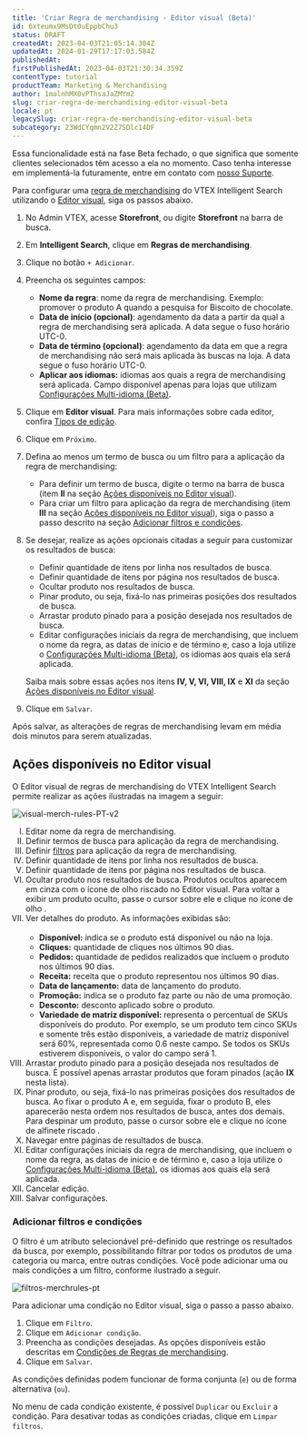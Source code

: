```yaml
---
title: 'Criar Regra de merchandising - Editor visual (Beta)'
id: 6xteumx9MsDt0uEppbChu3
status: DRAFT
createdAt: 2023-04-03T21:05:14.304Z
updatedAt: 2024-01-29T17:17:03.584Z
publishedAt: 
firstPublishedAt: 2023-04-03T21:30:34.359Z
contentType: tutorial
productTeam: Marketing & Merchandising
author: 1malnhMX0vPThsaJaZMYm2
slug: criar-regra-de-merchandising-editor-visual-beta
locale: pt
legacySlug: criar-regra-de-merchandising-editor-visual-beta
subcategory: 23WdCYqmn2V2Z7SDlc14DF
---
```


<div class="alert alert-info">
  <p>Essa funcionalidade está na fase Beta fechado, o que significa que somente clientes selecionados têm acesso a ela no momento. Caso tenha interesse em implementá-la futuramente, entre em contato com <a href="https://support.vtex.com/hc/pt-br/requests">nosso Suporte</a>.</p>
</div>

Para configurar uma [regra de merchandising](https://help.vtex.com/pt/tracks/vtex-intelligent-search--19wrbB7nEQcmwzDPl1l4Cb/5tBSYXb9EIdePa0MWTnFd0) do VTEX Intelligent Search utilizando o [Editor visual](https://help.vtex.com/pt/tracks/vtex-intelligent-search--19wrbB7nEQcmwzDPl1l4Cb/5tBSYXb9EIdePa0MWTnFd0#tipos-de-edicao), siga os passos abaixo.

1. No Admin VTEX, acesse **Storefront**, ou digite **Storefront** na barra de busca.
2. Em **Intelligent Search**, clique em **Regras de merchandising**.
3. Clique no botão `+ Adicionar`.
4. Preencha os seguintes campos:
    * **Nome da regra**: nome da regra de merchandising. Exemplo: promover o produto A quando a pesquisa for Biscoito de chocolate.
    * **Data de início (opcional)**: agendamento da data a partir da qual a regra de merchandising será aplicada. A data segue o fuso horário UTC-0.
    * **Data de término (opcional)**: agendamento da data em que a regra de merchandising não será mais aplicada às buscas na loja. A data segue o fuso horário UTC-0.
    * **Aplicar aos idiomas:** idiomas aos quais a regra de merchandising será aplicada. Campo disponível apenas para lojas que utilizam [Configurações Multi-idioma (Beta)](https://help.vtex.com/pt/tutorial/vtex-intelligent-search-configuracoes-multi-idioma-beta--2WahlTESLXIJ9XBdQMdTYO).
5. Clique em **Editor visual**. Para mais informações sobre cada editor, confira [Tipos de edição](https://help.vtex.com/pt/tracks/vtex-intelligent-search--19wrbB7nEQcmwzDPl1l4Cb/5tBSYXb9EIdePa0MWTnFd0#tipos-de-edicao).
6. Clique em `Próximo`.
7. Defina ao menos um termo de busca ou um filtro para a aplicação da regra de merchandising:
    * Para definir um termo de busca, digite o termo na barra de busca (item **II** na seção [Ações disponíveis no Editor visual](#acoes-disponiveis-no-editor-visual])).
    * Para criar um filtro para aplicação da regra de merchandising (item **III** na seção [Ações disponíveis no Editor visual](#acoes-disponiveis-no-editor-visual])), siga o passo a passo descrito na seção [Adicionar filtros e condições](https://help.vtex.com/pt/tutorial/criar-regra-de-merchandising-editor-visual-beta--6xteumx9MsDt0uEppbChu3#adicionar-filtros-e-condicoes).
8. Se desejar, realize as ações opcionais citadas a seguir para customizar os resultados de busca:
    * Definir quantidade de itens por linha nos resultados de busca.
    * Definir quantidade de itens por página nos resultados de busca.
    * Ocultar produto nos resultados de busca.
    * Pinar produto, ou seja, fixá-lo nas primeiras posições dos resultados de busca.
    * Arrastar produto pinado para a posição desejada nos resultados de busca.
    * Editar configurações iniciais da regra de merchandising, que incluem o nome da regra, as datas de início e de término e, caso a loja utilize o [Configurações Multi-idioma (Beta)](https://help.vtex.com/pt/tutorial/vtex-intelligent-search-configuracoes-multi-idioma-beta--2WahlTESLXIJ9XBdQMdTYO), os idiomas aos quais ela será aplicada.

    Saiba mais sobre essas ações nos itens **IV, V, VI, VIII, IX** e **XI** da seção [Ações disponíveis no Editor visual](#acoes-disponiveis-no-editor-visual]).
9. Clique em `Salvar`.

<div class="alert alert-info">
  <p>Após salvar, as alterações de regras de merchandising levam em média dois minutos para serem atualizadas.</p>
</div>

## Ações disponíveis no Editor visual

O Editor visual de regras de merchandising do VTEX Intelligent Search permite realizar as ações ilustradas na imagem a seguir:

![visual-merch-rules-PT-v2](//images.ctfassets.net/alneenqid6w5/1wQEvrFFEp5ixHPCVtHsxa/a69e5c51be97c266e1ac0ad5404fde03/visual-merch-rules-PT-v2.png)

<ol class="mv7" type="I">
    <li class="t-body c-on-base mb5 lh-copy">Editar nome da regra de merchandising.</li>
    <li class="t-body c-on-base mb5 lh-copy">Definir termos de busca para aplicação da regra de merchandising.</li>
    <li class="t-body c-on-base mb5 lh-copy">Definir <a href="#adicionar-filtros-e-condicoes" rel="noopener noreferrer"
            target="_self"
            class="t-body mv5 lh-copy c-link active-c-link hover-c-link visited-c-link hover-c-link break-word">filtros</a>
        para aplicação da regra de merchandising.</li>
    <li class="t-body c-on-base mb5 lh-copy">Definir quantidade de itens por linha nos resultados de busca.</li>
    <li class="t-body c-on-base mb5 lh-copy">Definir quantidade de itens por página nos resultados de busca.</li>
    <li class="t-body c-on-base mb5 lh-copy">Ocultar produto nos resultados de busca. Produtos ocultos aparecem em cinza com o ícone de olho riscado <i class="far fa-eye-slash"></i> no Editor visual. Para voltar a exibir um produto oculto, passe o cursor sobre ele e clique no ícone de olho <i class="far fa-eye"></i>.</li>
    <li class="t-body c-on-base mb5 lh-copy"> Ver detalhes do produto. As informações exibidas são:<br /><br />
	   <ul>
		  <li class="t-body c-on-base mb5 lh-copy"><strong>Disponível:</strong> indica se o produto está disponível ou não na loja.</li>
			<li class="t-body c-on-base mb5 lh-copy"><strong>Cliques:</strong> quantidade de cliques nos últimos 90 dias.</li>
			<li class="t-body c-on-base mb5 lh-copy"><strong>Pedidos:</strong> quantidade de pedidos realizados que incluem o produto nos últimos 90 dias.</li>
			<li class="t-body c-on-base mb5 lh-copy"><strong>Receita:</strong> receita que o produto representou nos últimos 90 dias.</li>
			<li class="t-body c-on-base mb5 lh-copy"><strong>Data de lançamento:</strong> data de lançamento do produto.</li>
			<li class="t-body c-on-base mb5 lh-copy"><strong>Promoção:</strong> indica se o produto faz parte ou não de uma promoção.</li> 
			<li class="t-body c-on-base mb5 lh-copy"><strong>Desconto:</strong> desconto aplicado sobre o produto.</li>
			<li class="t-body c-on-base mb5 lh-copy"><strong>Variedade de matriz disponível: </strong>representa o percentual de SKUs disponíveis do produto. Por exemplo, se um produto tem cinco SKUs e somente três estão disponíveis, a variedade de matriz disponível será 60%, representada como 0.6 neste campo. Se todos os SKUs estiverem disponíveis, o valor do campo será 1.</li>
	   </ul>
    </li>
    <li class="t-body c-on-base mb5 lh-copy">Arrastar produto pinado para a posição desejada nos resultados de busca. É possível apenas arrastar produtos que foram pinados (ação <strong>IX</strong> nesta lista).</li>
    <li class="t-body c-on-base mb5 lh-copy">Pinar produto, ou seja, fixá-lo nas primeiras posições dos resultados de busca. Ao fixar o produto A e, em seguida, fixar o produto B, eles aparecerão nesta ordem nos resultados de busca, antes dos demais. Para despinar um produto, passe o cursor sobre ele e clique no ícone de alfinete riscado <i class="fas fa-thumbtack"></i>.</li>
    <li class="t-body c-on-base mb5 lh-copy">Navegar entre páginas de resultados de busca.</li>
    <li class="t-body c-on-base mb5 lh-copy">Editar configurações iniciais da regra de merchandising, que incluem o nome da regra, as datas de início e de término e, caso a loja utilize o <a href="https://help.vtex.com/pt/tutorial/vtex-intelligent-search-configuracoes-multi-idioma-beta--2WahlTESLXIJ9XBdQMdTYO" rel="noopener noreferrer" target="_self" class="t-body mv5 lh-copy c-link active-c-link hover-c-link visited-c-link hover-c-link break-word">Configurações Multi-idioma (Beta)</a>, os idiomas aos quais ela será aplicada.</li>
     <li class="t-body c-on-base mb5 lh-copy">Cancelar edição.</li>
    <li class="t-body c-on-base mb5 lh-copy">Salvar configurações.</li>
</ol>

### Adicionar filtros e condições

O filtro é um atributo selecionável pré-definido que restringe os resultados da busca, por exemplo, possibilitando filtrar por todos os produtos de uma categoria ou marca, entre outras condições. Você pode adicionar uma ou mais condições a um filtro, conforme ilustrado a seguir.

![filtros-merchrules-pt](//images.ctfassets.net/alneenqid6w5/5e2KtHyjaAmvBqRDaJe8EK/f8e0a4b955d517db17268eb1bdff6aa4/image2.gif)

Para adicionar uma condição no Editor visual, siga o passo a passo abaixo. 

1. Clique em `Filtro`.
2. Clique em `Adicionar condição`.
3. Preencha as condições desejadas. As opções disponíveis estão descritas em [Condições de Regras de merchandising](https://help.vtex.com/pt/tracks/vtex-intelligent-search--19wrbB7nEQcmwzDPl1l4Cb/3Dvava8LSVcFKeS2S6J7XW).
4. Clique em `Salvar`.

As condições definidas podem funcionar de forma conjunta (`e`) ou de forma alternativa (`ou`).

No menu <i class="far fa-ellipsis-v"></i> de cada condição existente, é possível `Duplicar` ou `Excluir` a condição. Para desativar todas as condições criadas, clique em `Limpar filtros`.
